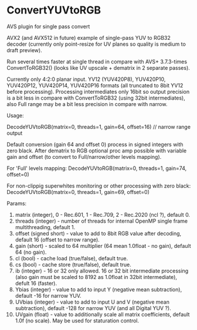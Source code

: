 # ConvertYUVtoRGB
AVS plugin for single pass convert

AVX2 (and AVX512 in future) example of single-pass YUV to RGB32 decoder (currently only point-resize for UV planes so quality is medium to draft preview).

Run several times faster at single thread in compare with AVS+ 3.7.3-times ConvertToRGB32() (looks like UV upscale + dematrix in 2 separate passes).

Currently only 4:2:0 planar input. YV12 (YUV420P8), YUV420P10, YUV420P12, YUV420P14, YUV420P16 formats (all truncated to 8bit YV12 before processing). Processing intermediates only 16bit so output precision is a bit less in compare with ConvertToRGB32 (using 32bit intermediates), also Full range may be a bit less precision in compare with narrow. 

Usage:

DecodeYUVtoRGB(matrix=0, threads=1, gain=64, offset=16) // narrow range output

Default conversion (gain 64 and offset 0) process in signed integers with zero black. After dematrix to RGB optional proc amp possible with variable gain and offset (to convert to Full/narrow/other levels mapping). 

For 'Full' levels mapping:
DecodeYUVtoRGB(matrix=0, threads=1, gain=74, offset=0)

For non-clippig superwhites monitoring or other processing with zero black:
DecodeYUVtoRGB(matrix=0, threads=1, gain=69, offset=0)

Params:
1. matrix (integer), 0 - Rec.601, 1 - Rec.709, 2 - Rec.2020 (ncl ?), default 0.
2. threads (integer) - number of threads for internal OpenMP single frame multithreading, default 1.
3. offset (signed short) - value to add to 8bit RGB value after decoding, default 16 (offset to narrow range).
4. gain (short) - scaled to 64 multiplier (64 mean 1.0float - no gain), default 64 (no gain).
5. cl (bool) - cache load (true/false), default true.
6. cs (bool) - cache store (true/false), default true.
7. ib (integer) - 16 or 32 only allowed. 16 or 32 bit intermediate processing (also gain must be scaled to 8192 as 1.0float in 32bit intermediate), defult 16 (faster).
8. Ybias (integer) - value to add to input Y (negative mean subtraction), default -16 for narrow YUV.
9. UVbias (integer) - value to add to input U and V (negative mean subtraction), default -128 for narrow YUV (and all Digital YUV ?).
10. UVgain (float) - value to additionally scale all matrix coefficients, default 1.0f (no scale). May be used for staturation control.
